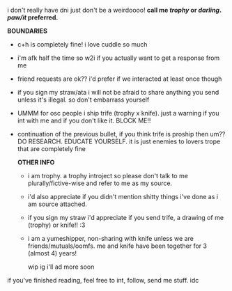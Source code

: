 i don't really have dni just don't be a weirdoooo!
**call me *trophy* or *darling*. *paw/it* preferred.**

  
  **BOUNDARIES**
  - c+h is completely fine! i love cuddle so much
  - i'm afk half the time so w2i if you actually want to get a response from me
  - friend requests are ok?? i'd prefer if we interacted at least once though
  - if you sign my straw/ata i will not be afraid to share anything you send unless it's illegal. so don't embarrass yourself
  - UMMM for osc people i ship trife (trophy x knife). just a warning if you int with me and if you don't like it. BLOCK ME!!
  - continuation of the previous bullet, if you think trife is proship then um?? DO RESEARCH. EDUCATE YOURSELF. it is just enemies to lovers trope that are completely fine

    **OTHER INFO**
    - i am trophy. a trophy introject so please don't talk to me plurally/fictive-wise and refer to me as my source.
    - i'd also appreciate if you didn't mention shitty things i've done as i am source attached.
    - if you sign my straw i'd appreciate if you send trife, a drawing of me (trophy) or knife!! :3
    - i am a yumeshipper, non-sharing with knife unless we are friends/mutuals/oomfs. me and knife have been together for 3 (almost 4) years!

      wip ig i'll ad more soon


if you've finished reading, feel free to int, follow, send me stuff. idc
